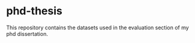 # phd-thesis
This repository contains the datasets used in the evaluation section of my phd dissertation.
